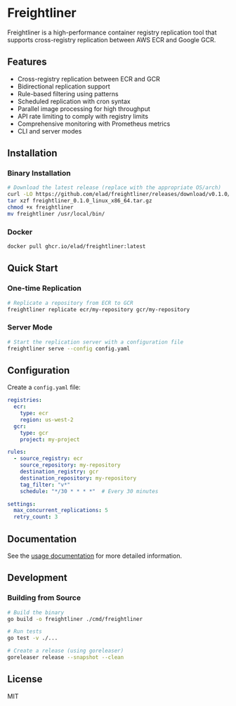 # Freightliner

Freightliner is a high-performance container registry replication tool that supports cross-registry replication between AWS ECR and Google GCR.

## Features

- Cross-registry replication between ECR and GCR
- Bidirectional replication support
- Rule-based filtering using patterns
- Scheduled replication with cron syntax
- Parallel image processing for high throughput
- API rate limiting to comply with registry limits
- Comprehensive monitoring with Prometheus metrics
- CLI and server modes

## Installation

### Binary Installation

```bash
# Download the latest release (replace with the appropriate OS/arch)
curl -LO https://github.com/elad/freightliner/releases/download/v0.1.0/freightliner_0.1.0_linux_x86_64.tar.gz
tar xzf freightliner_0.1.0_linux_x86_64.tar.gz
chmod +x freightliner
mv freightliner /usr/local/bin/
```

### Docker

```bash
docker pull ghcr.io/elad/freightliner:latest
```

## Quick Start

### One-time Replication

```bash
# Replicate a repository from ECR to GCR
freightliner replicate ecr/my-repository gcr/my-repository
```

### Server Mode

```bash
# Start the replication server with a configuration file
freightliner serve --config config.yaml
```

## Configuration

Create a `config.yaml` file:

```yaml
registries:
  ecr:
    type: ecr
    region: us-west-2
  gcr:
    type: gcr
    project: my-project

rules:
  - source_registry: ecr
    source_repository: my-repository
    destination_registry: gcr
    destination_repository: my-repository
    tag_filter: "v*"
    schedule: "*/30 * * * *"  # Every 30 minutes

settings:
  max_concurrent_replications: 5
  retry_count: 3
```

## Documentation

See the [usage documentation](docs/usage.md) for more detailed information.

## Development

### Building from Source

```bash
# Build the binary
go build -o freightliner ./cmd/freightliner

# Run tests
go test -v ./...

# Create a release (using goreleaser)
goreleaser release --snapshot --clean
```

## License

MIT
